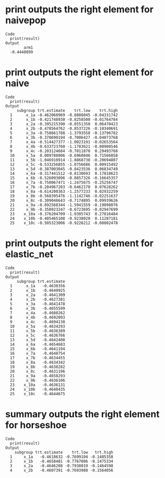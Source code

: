# print outputs the right element for naivepop

    Code
      print(result)
    Output
            arm1 
      -0.4440899 

# print outputs the right element for naive

    Code
      print(result)
    Output
         subgroup trt.estimate    trt.low    trt.high
      1      x_1a -0.462060969 -0.8808045 -0.04331742
      2      x_1b -0.421748930 -0.8258500 -0.01764784
      3      x_2a -0.395215390 -0.8551350  0.06470423
      4      x_2b -0.478564762 -0.8537226 -0.10340691
      5      x_3a -0.758661788 -1.3793558 -0.13796782
      6      x_3b -0.370690194 -0.7006427 -0.04073768
      7      x_4a -0.514427377 -1.0023191 -0.02653564
      8      x_4b -0.633723760 -1.1783621 -0.08908546
      9      x_4c -0.203124684 -0.7011870  0.29493768
      10     x_5a  0.009788006 -0.6960846  0.71566058
      11     x_5b -1.046910914 -1.8868738 -0.20694807
      12     x_5c -0.533256855 -1.0756686  0.00915492
      13     x_5d -0.387003045 -0.8423536  0.06834749
      14     x_6a -0.317441512 -0.8130693  0.17818623
      15     x_6b -0.526093096 -0.8857326 -0.16645357
      16     x_7a -0.750067471 -1.2475675 -0.25256747
      17     x_7b -0.284967203 -0.6462170  0.07628262
      18     x_8a -0.614200363 -1.2577233  0.02932259
      19     x_8b -0.568395476 -1.1142746 -0.02251637
      20     x_8c -0.309046643 -0.7174895  0.09939626
      21     x_9a -0.892568344 -1.5941559 -0.19098076
      22     x_9b -0.350923247 -0.6723695 -0.02947699
      23    x_10a -0.376204709 -1.0305743  0.27816484
      24    x_10b -0.405465108 -0.9238020  0.11287181
      25    x_10c -0.505323006 -0.9226212 -0.08802478

# print outputs the right element for elastic_net

    Code
      print(result)
    Output
         subgroup trt.estimate
      1      x_1a   -0.4630356
      2      x_1b   -0.4640925
      3      x_2a   -0.4641309
      4      x_2b   -0.4627381
      5      x_3a   -0.4641478
      6      x_3b   -0.4655599
      7      x_4a   -0.4680262
      8      x_4b   -0.4692093
      9      x_4c   -0.4694130
      10     x_5a   -0.4634293
      11     x_5b   -0.4636389
      12     x_5c   -0.4636766
      13     x_5d   -0.4642408
      14     x_6a   -0.4654683
      15     x_6b   -0.4641194
      16     x_7a   -0.4648754
      17     x_7b   -0.4634455
      18     x_8a   -0.4634342
      19     x_8b   -0.4638282
      20     x_8c   -0.4631196
      21     x_9a   -0.4658293
      22     x_9b   -0.4636106
      23    x_10a   -0.4636131
      24    x_10b   -0.4640435
      25    x_10c   -0.4644675

# summary outputs the right element for horseshoe

    Code
      print(result)
    Output
        subgroup trt.estimate    trt.low   trt.high
      1     x_1a   -0.4618632 -0.7699104 -0.1485358
      2     x_1b   -0.4658481 -0.7767086 -0.1475334
      3     x_2a   -0.4646208 -0.7938019 -0.1464598
      4     x_2b   -0.4607391 -0.7693988 -0.1564056


